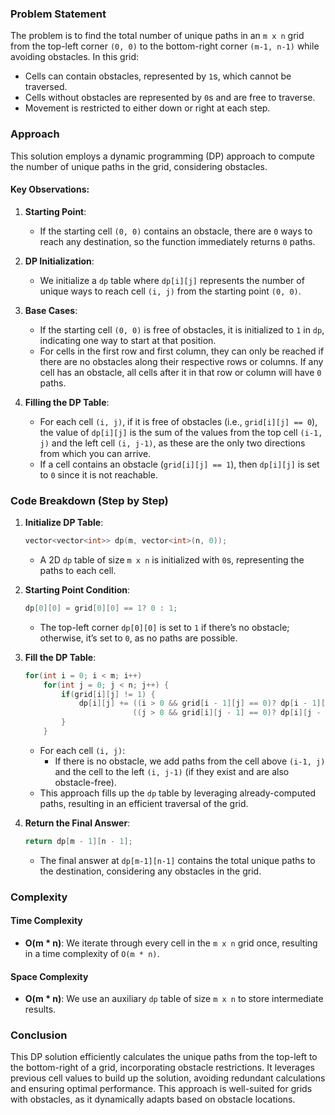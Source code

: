 ### Problem Statement

The problem is to find the total number of unique paths in an `m x n` grid from the top-left corner `(0, 0)` to the bottom-right corner `(m-1, n-1)` while avoiding obstacles. In this grid:
- Cells can contain obstacles, represented by `1`s, which cannot be traversed.
- Cells without obstacles are represented by `0`s and are free to traverse.
- Movement is restricted to either down or right at each step.

### Approach

This solution employs a dynamic programming (DP) approach to compute the number of unique paths in the grid, considering obstacles.

#### Key Observations:
1. **Starting Point**:
   - If the starting cell `(0, 0)` contains an obstacle, there are `0` ways to reach any destination, so the function immediately returns `0` paths.

2. **DP Initialization**:
   - We initialize a `dp` table where `dp[i][j]` represents the number of unique ways to reach cell `(i, j)` from the starting point `(0, 0)`.

3. **Base Cases**:
   - If the starting cell `(0, 0)` is free of obstacles, it is initialized to `1` in `dp`, indicating one way to start at that position.
   - For cells in the first row and first column, they can only be reached if there are no obstacles along their respective rows or columns. If any cell has an obstacle, all cells after it in that row or column will have `0` paths.

4. **Filling the DP Table**:
   - For each cell `(i, j)`, if it is free of obstacles (i.e., `grid[i][j] == 0`), the value of `dp[i][j]` is the sum of the values from the top cell `(i-1, j)` and the left cell `(i, j-1)`, as these are the only two directions from which you can arrive.
   - If a cell contains an obstacle (`grid[i][j] == 1`), then `dp[i][j]` is set to `0` since it is not reachable.

### Code Breakdown (Step by Step)

1. **Initialize DP Table**:
   ```cpp
   vector<vector<int>> dp(m, vector<int>(n, 0));
   ```
   - A 2D `dp` table of size `m x n` is initialized with `0`s, representing the paths to each cell.

2. **Starting Point Condition**:
   ```cpp
   dp[0][0] = grid[0][0] == 1? 0 : 1;
   ```
   - The top-left corner `dp[0][0]` is set to `1` if there’s no obstacle; otherwise, it’s set to `0`, as no paths are possible.

3. **Fill the DP Table**:
   ```cpp
   for(int i = 0; i < m; i++)
       for(int j = 0; j < n; j++) {
           if(grid[i][j] != 1) {
               dp[i][j] += ((i > 0 && grid[i - 1][j] == 0)? dp[i - 1][j] : 0) +
                           ((j > 0 && grid[i][j - 1] == 0)? dp[i][j - 1] : 0);
           }
       }
   ```
   - For each cell `(i, j)`:
     - If there is no obstacle, we add paths from the cell above `(i-1, j)` and the cell to the left `(i, j-1)` (if they exist and are also obstacle-free).
   - This approach fills up the `dp` table by leveraging already-computed paths, resulting in an efficient traversal of the grid.

4. **Return the Final Answer**:
   ```cpp
   return dp[m - 1][n - 1];
   ```
   - The final answer at `dp[m-1][n-1]` contains the total unique paths to the destination, considering any obstacles in the grid.

### Complexity

#### Time Complexity
- **O(m * n)**: We iterate through every cell in the `m x n` grid once, resulting in a time complexity of `O(m * n)`.

#### Space Complexity
- **O(m * n)**: We use an auxiliary `dp` table of size `m x n` to store intermediate results.

### Conclusion

This DP solution efficiently calculates the unique paths from the top-left to the bottom-right of a grid, incorporating obstacle restrictions. It leverages previous cell values to build up the solution, avoiding redundant calculations and ensuring optimal performance. This approach is well-suited for grids with obstacles, as it dynamically adapts based on obstacle locations.